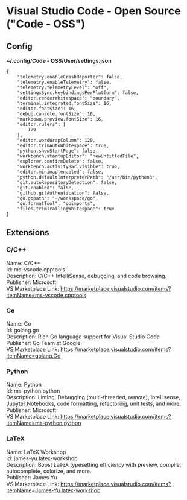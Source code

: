 # Visual Studio Code - Open Source ("Code - OSS")

## Config

**~/.config/Code - OSS/User/settings.json**

```
{
    "telemetry.enableCrashReporter": false,
    "telemetry.enableTelemetry": false,
    "telemetry.telemetryLevel": "off",
    "settingsSync.keybindingsPerPlatform": false,
    "editor.renderWhitespace": "boundary",
    "terminal.integrated.fontSize": 16,
    "editor.fontSize": 16,
    "debug.console.fontSize": 16,
    "markdown.preview.fontSize": 16,
    "editor.rulers": [
        120
    ],
    "editor.wordWrapColumn": 120,
    "editor.trimAutoWhitespace": true,
    "python.showStartPage": false,
    "workbench.startupEditor": "newUntitledFile",
    "explorer.confirmDelete": false,
    "workbench.activityBar.visible": true,
    "editor.minimap.enabled": false,
    "python.defaultInterpreterPath": "/usr/bin/python3",
    "git.autoRepositoryDetection": false,
    "git.enabled": false,
    "github.gitAuthentication": false,
    "go.gopath": "~/workspace/go",
    "go.formatTool": "goimports",
    "files.trimTrailingWhitespace": true
}
```

## Extensions

### C/C++

Name: C/C++  
Id: ms-vscode.cpptools  
Description: C/C++ IntelliSense, debugging, and code browsing.  
Publisher: Microsoft  
VS Marketplace Link: https://marketplace.visualstudio.com/items?itemName=ms-vscode.cpptools  

### Go

Name: Go  
Id: golang.go  
Description: Rich Go language support for Visual Studio Code  
Publisher: Go Team at Google  
VS Marketplace Link: https://marketplace.visualstudio.com/items?itemName=golang.Go  

### Python

Name: Python  
Id: ms-python.python  
Description: Linting, Debugging (multi-threaded, remote), Intellisense, Jupyter Notebooks, code formatting, refactoring, unit tests, and more.  
Publisher: Microsoft  
VS Marketplace Link: https://marketplace.visualstudio.com/items?itemName=ms-python.python  

### LaTeX

Name: LaTeX Workshop  
Id: james-yu.latex-workshop  
Description: Boost LaTeX typesetting efficiency with preview, compile, autocomplete, colorize, and more.  
Publisher: James Yu  
VS Marketplace Link: https://marketplace.visualstudio.com/items?itemName=James-Yu.latex-workshop  
